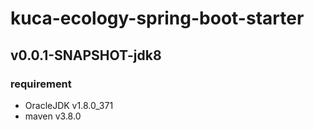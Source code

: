 # kuca-ecology-spring-boot-starter

## v0.0.1-SNAPSHOT-jdk8
### requirement
- OracleJDK v1.8.0_371
- maven  v3.8.0